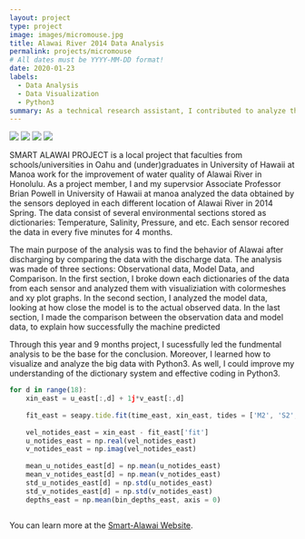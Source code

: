 ```yaml
---
layout: project
type: project
image: images/micromouse.jpg
title: Alawai River 2014 Data Analysis
permalink: projects/micromouse
# All dates must be YYYY-MM-DD format!
date: 2020-01-23
labels:
  - Data Analysis
  - Data Visualization
  - Python3 
summary: As a technical research assistant, I contributed to analyze the data obtained from Alawai River in 2014 Spring.
---
```


<div class="ui small rounded images">
  <img class="ui image" src="../images/micromouse-robot.png">
  <img class="ui image" src="../images/micromouse-robot-2.jpg">
  <img class="ui image" src="../images/micromouse.jpg">
  <img class="ui image" src="../images/micromouse-circuit.png">
</div>

  SMART ALAWAI PROJECT is a local project that faculties from schools/universities in Oahu and (under)graduates in University of Hawaii at Manoa work for the improvement of water quality of Alawai River in Honolulu. As a project member, I and my supervsior Associate Professor Brian Powell in University of Hawaii at manoa analyzed the data obtained by the sensors deployed in each different location of Alawai River in 2014 Spring. The data consist of several environmental sections stored as dictionaries: Temperature, Salinity, Pressure, and etc. Each sensor recored the data in every five minutes for 4 months. 
  
  The main purpose of the analysis was to find the behavior of Alawai after discharging by comparing the data with the discharge data. The analysis was made of three sections: Observational data, Model Data, and Comparison. In the first section, I broke down each dictionaries of the data from each sensor and analyzed them with visualiziation with colormeshes and xy plot graphs. In the second section, I analyzed the model data, looking at how close the model is to the actual observed data. In the last section, I made the comparison between the observation data and model data, to explain how successfully the machine predicted

  Through this year and 9 months project, I sucessfully led the fundmental analysis to be the base for the conclusion. Moreover, I learned how to visualize and analyze the big data with Python3. As well, I could improve my understanding of the dictionary system and effective coding in Python3. 
  
```js
for d in range(18):
    xin_east = u_east[:,d] + 1j*v_east[:,d]
    
    fit_east = seapy.tide.fit(time_east, xin_east, tides = ['M2', 'S2', 'K1'], tide_start=datetime.datetime(2017,3,28))
    
    vel_notides_east = xin_east - fit_east['fit']
    u_notides_east = np.real(vel_notides_east)
    v_notides_east = np.imag(vel_notides_east)
    
    mean_u_notides_east[d] = np.mean(u_notides_east)
    mean_v_notides_east[d] = np.mean(v_notides_east)
    std_u_notides_east[d] = np.std(u_notides_east)
    std_v_notides_east[d] = np.std(v_notides_east)
    depths_east = np.mean(bin_depths_east, axis = 0)
    
```

You can learn more at the [Smart-Alawai Website](http://www.smart-alawai.manoa.hawaii.edu/).



